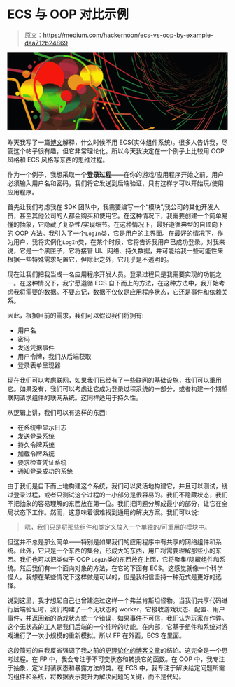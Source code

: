 # ECS 与 OOP 对比示例

> 原文：<https://medium.com/hackernoon/ecs-vs-oop-by-example-daa712b24869>

![](img/a46ac6e38c1ec8524e9f894189db0043.png)

昨天我写了一篇[博文](/@icex33/when-not-to-use-ecs-48362c71cf47)解释，什么时候不用 ECS(实体组件系统)。很多人告诉我，尽管这个帖子很有趣，但它非常理论化。所以今天我决定在一个例子上比较用 OOP 风格和 ECS 风格写东西的思维过程。

作为一个例子，我想采取一个**登录过程**——在你的游戏/应用程序开始之前，用户必须输入用户名和密码，我们将它发送到后端验证，只有这样才可以开始玩/使用应用程序。

首先让我们考虑我在 SDK 团队中，我需要编写一个“模块”,我公司的其他开发人员，甚至其他公司的人都会购买和使用它。在这种情况下，我需要创建一个简单易懂的抽象，它隐藏了复杂性/实现细节。在这种情况下，最好遵循典型的自顶向下的 OOP 方法。我引入了一个`LogIn`类，它是用户的主界面。在最好的情况下，作为用户，我将实例化`LogIn`类，在某个时候，它将告诉我用户已成功登录。对我来说，它是一个黑匣子，它将接管 UI、网络、持久数据，并可能给我一些可能性来根据一些特殊需求配置它，但除此之外，它几乎是不透明的。

现在让我们把我当成一名应用程序开发人员。登录过程只是我需要实现的功能之一。在这种情况下，我宁愿遵循 ECS 自下而上的方法，在这种方法中，我开始考虑我将需要的数据。不要忘记，数据不仅仅是应用程序状态，它还是事件和依赖关系。

因此，根据目前的需求，我们可以假设我们将拥有:

*   用户名
*   密码
*   发送凭据事件
*   用户令牌，我们从后端获取
*   登录表单呈现器

现在我们可以考虑联网，如果我们已经有了一些联网的基础设施，我们可以重用它。如果没有，我们可以考虑让它成为登录过程系统的一部分，或者构建一个期望联网请求组件的联网系统。这同样适用于持久性。

从逻辑上讲，我们可以有这样的东西:

*   在系统中显示日志
*   发送登录系统
*   持久令牌系统
*   加载令牌系统
*   要求检查凭证系统
*   通知登录成功的系统

由于我们是自下而上地构建这个系统，我们可以灵活地构建它，并且可以测试，绕过登录过程，或者只测试这个过程的一小部分是很容易的。我们不隐藏状态，我们不把抽象的容易理解的东西放在第一位。我们把问题分解成最小的部分，让它在全局状态下工作。然而，这意味着很难找到通用的解决方案。我们可以说:

> 嗯，我们只是将那些组件和类定义放入一个单独的/可重用的模块中。

但这并不总是那么简单——特别是如果我们的应用程序中有共享的网络组件和系统。此外，它只是一个东西的集合，形成大的东西，用户将需要理解那些小的东西。我们也可以把类似于 OOP `LogIn`类的东西放在上面，它将聚集/隐藏组件和系统。然后我们有一个面向对象的方法，在它的下面有 ECS。这感觉就像一个科学怪人。我想在某些情况下这样做是可以的，但是我相信坚持一种范式是更好的选择。

说到这里，我才想起自己也曾建造过这样一个弗兰肯斯坦怪物。当我们共享代码进行后端验证时，我们构建了一个无状态的 worker，它接收游戏状态、配置、用户事件，并返回新的游戏状态或一个错误，如果事件不可信，我们认为玩家在作弊。这个无状态的工人是我们后端的一个纯粹的功能。在内部，它基于组件和系统对游戏进行了一次小规模的重新模拟。所以 FP 在外面，ECS 在里面。

这段简短的自我反省强调了我之前的[更理论化的博客文章](/@icex33/when-not-to-use-ecs-48362c71cf47)的结论。这完全是一个思考过程。在 FP 中，我会专注于不可变状态和转换它的函数。在 OOP 中，我专注于抽象，定义封装状态和暴露方法的类。在 ECS 中，我专注于解决给定问题所需的组件和系统，将数据表示提升为解决问题的关键，而不是代码。